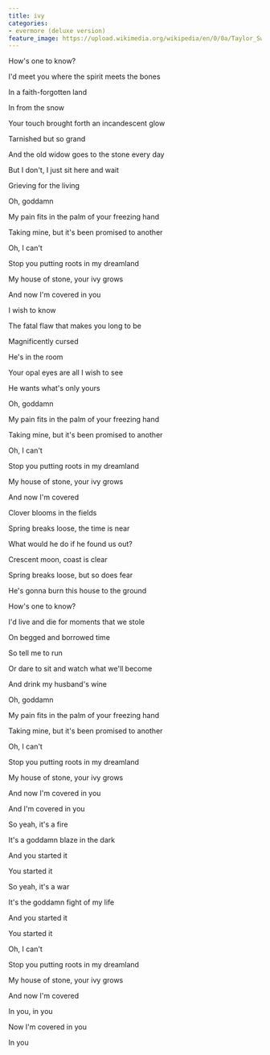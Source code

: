 ```yaml
---
title: ​ivy
categories:
- evermore (deluxe version)
feature_image: https://upload.wikimedia.org/wikipedia/en/0/0a/Taylor_Swift_-_Evermore.png
--- 
```

How's one to know?

I'd meet you where the spirit meets the bones

In a faith-forgotten land

In from the snow

Your touch brought forth an incandescent glow

Tarnished but so grand

And the old widow goes to the stone every day

But I don't, I just sit here and wait

Grieving for the living

Oh, goddamn

My pain fits in the palm of your freezing hand

Taking mine, but it's been promised to another

Oh, I can't

Stop you putting roots in my dreamland

My house of stone, your ivy grows

And now I'm covered in you

I wish to know

The fatal flaw that makes you long to be

Magnificently cursed

He's in the room

Your opal eyes are all I wish to see

He wants what's only yours

Oh, goddamn

My pain fits in the palm of your freezing hand

Taking mine, but it's been promised to another

Oh, I can't

Stop you putting roots in my dreamland

My house of stone, your ivy grows

And now I'm covered

Clover blooms in the fields

Spring breaks loose, the time is near

What would he do if he found us out?

Crescent moon, coast is clear

Spring breaks loose, but so does fear

He's gonna burn this house to the ground

How's one to know?

I'd live and die for moments that we stole

On begged and borrowed time

So tell me to run

Or dare to sit and watch what we'll become

And drink my husband's wine

Oh, goddamn

My pain fits in the palm of your freezing hand

Taking mine, but it's been promised to another

Oh, I can't

Stop you putting roots in my dreamland

My house of stone, your ivy grows

And now I'm covered in you

And I'm covered in you

So yeah, it's a fire

It's a goddamn blaze in the dark

And you started it

You started it

So yeah, it's a war

It's the goddamn fight of my life

And you started it

You started it

Oh, I can't

Stop you putting roots in my dreamland

My house of stone, your ivy grows

And now I'm covered

In you, in you

Now I'm covered in you

In you
